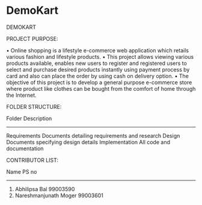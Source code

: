 # DemoKart

DEMOKART 

PROJECT PURPOSE:

•	Online shopping is a lifestyle e-commerce web application which retails various fashion and lifestyle products.
•	This project allows viewing various products available, enables new users to register and registered users to select and purchase desired products instantly using payment process by card and also can place the order by using cash on delivery option.
•	The objective of this project is to develop a general purpose e-commerce store where product like clothes can be bought from the comfort of home through the Internet.

FOLDER STRUCTURE:

Folder              Description
-------             -----------
Requirements	    Documents detailing requirements and research
Design	          Documents specifying design details
Implementation	  All code and documentation

CONTRIBUTOR LIST:

Name	                    PS no    	                   
-----			                ------	
1) Abhilipsa Bal	        99003590				
2) Nareshmanjunath Moger	99003601				
					

